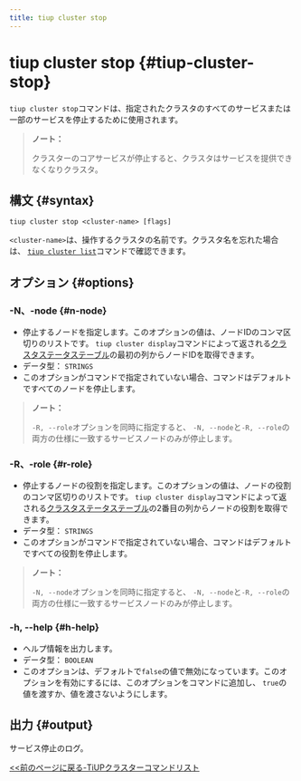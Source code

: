 ```yaml
---
title: tiup cluster stop
---
```


# tiup cluster stop {#tiup-cluster-stop}

`tiup cluster stop`コマンドは、指定されたクラスタのすべてのサービスまたは一部のサービスを停止するために使用されます。

> **ノート：**
>
> クラスターのコアサービスが停止すると、クラスタはサービスを提供できなくなりクラスタ。

## 構文 {#syntax}

```shell
tiup cluster stop <cluster-name> [flags]
```

`<cluster-name>`は、操作するクラスタの名前です。クラスタ名を忘れた場合は、 [`tiup cluster list`](/tiup/tiup-component-cluster-list.md)コマンドで確認できます。

## オプション {#options}

### -N、-node {#n-node}

-   停止するノードを指定します。このオプションの値は、ノードIDのコンマ区切りのリストです。 `tiup cluster display`コマンドによって返される[クラスタステータステーブル](/tiup/tiup-component-cluster-display.md)の最初の列からノードIDを取得できます。
-   データ型： `STRINGS`
-   このオプションがコマンドで指定されていない場合、コマンドはデフォルトですべてのノードを停止します。

> **ノート：**
>
> `-R, --role`オプションを同時に指定すると、 `-N, --node`と`-R, --role`の両方の仕様に一致するサービスノードのみが停止します。

### -R、-role {#r-role}

-   停止するノードの役割を指定します。このオプションの値は、ノードの役割のコンマ区切りのリストです。 `tiup cluster display`コマンドによって返される[クラスタステータステーブル](/tiup/tiup-component-cluster-display.md)の2番目の列からノードの役割を取得できます。
-   データ型： `STRINGS`
-   このオプションがコマンドで指定されていない場合、コマンドはデフォルトですべての役割を停止します。

> **ノート：**
>
> `-N, --node`オプションを同時に指定すると、 `-N, --node`と`-R, --role`の両方の仕様に一致するサービスノードのみが停止します。

### -h, --help {#h-help}

-   ヘルプ情報を出力します。
-   データ型： `BOOLEAN`
-   このオプションは、デフォルトで`false`の値で無効になっています。このオプションを有効にするには、このオプションをコマンドに追加し、 `true`の値を渡すか、値を渡さないようにします。

## 出力 {#output}

サービス停止のログ。

[&lt;&lt;前のページに戻る-TiUPクラスターコマンドリスト](/tiup/tiup-component-cluster.md#command-list)
